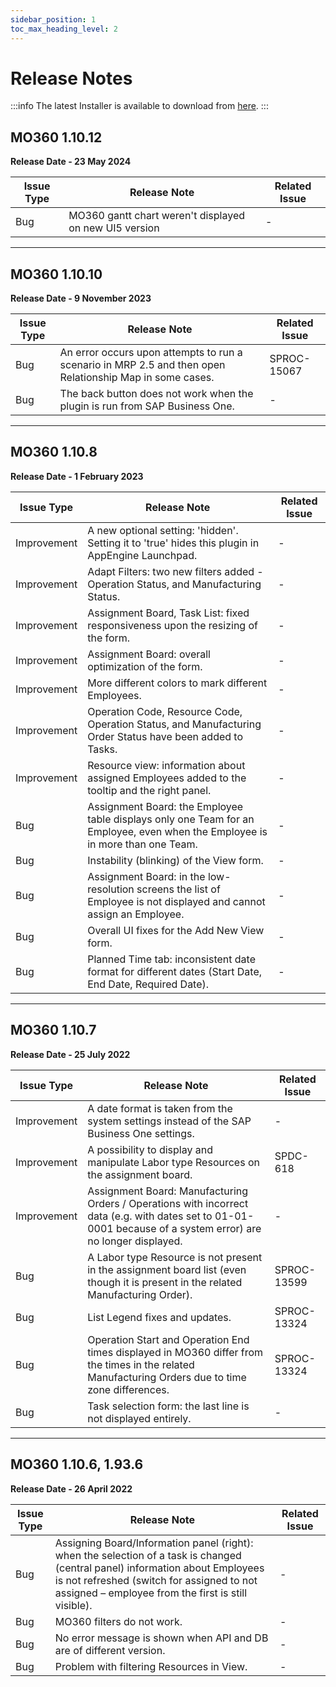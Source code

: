 ```yaml
---
sidebar_position: 1
toc_max_heading_level: 2
---
```


# Release Notes

:::info
The latest Installer is available to download from [here](/docs/appengine/releases/plugins/mo360/download).
:::

## MO360 1.10.12

**Release Date - 23 May 2024**

| Issue Type | Release Note | Related Issue |
| --- | --- | --- |
| Bug | MO360 gantt chart weren't displayed on new UI5 version | - |

---

## MO360 1.10.10

**Release Date - 9 November 2023**

| Issue Type | Release Note | Related Issue |
| --- | --- | --- |
| Bug | An error occurs upon attempts to run a scenario in MRP 2.5 and then open Relationship Map in some cases. | SPROC-15067 |
| Bug | The back button does not work when the plugin is run from SAP Business One. | - |

---

## MO360 1.10.8

**Release Date - 1 February 2023**

| Issue Type | Release Note | Related Issue |
| --- | --- | --- |
| Improvement | A new optional setting: 'hidden'. Setting it to 'true' hides this plugin in AppEngine Launchpad. | - |
| Improvement | Adapt Filters: two new filters added - Operation Status, and Manufacturing Status. | - |
| Improvement | Assignment Board, Task List: fixed responsiveness upon the resizing of the form. | - |
| Improvement | Assignment Board: overall optimization of the form. | - |
| Improvement | More different colors to mark different Employees. | - |
| Improvement | Operation Code, Resource Code, Operation Status, and Manufacturing Order Status have been added to Tasks. | - |
| Improvement | Resource view: information about assigned Employees added to the tooltip and the right panel. | - |
| Bug | Assignment Board: the Employee table displays only one Team for an Employee, even when the Employee is in more than one Team. | - |
| Bug | Instability (blinking) of the View form. | - |
| Bug | Assignment Board: in the low-resolution screens the list of Employee is not displayed and cannot assign an Employee. | - |
| Bug | Overall UI fixes for the Add New View form. | - |
| Bug | Planned Time tab: inconsistent date format for different dates (Start Date, End Date, Required Date). | - |

---

## MO360 1.10.7

**Release Date - 25 July 2022**

| Issue Type | Release Note | Related Issue |
| --- | --- | --- |
| Improvement | A date format is taken from the system settings instead of the SAP Business One settings. | - |
| Improvement | A possibility to display and manipulate Labor type Resources on the assignment board. | SPDC-618 |
| Improvement | Assignment Board: Manufacturing Orders / Operations with incorrect data (e.g. with dates set to 01-01-0001 because of a system error) are no longer displayed. | - |
| Bug | A Labor type Resource is not present in the assignment board list (even though it is present in the related Manufacturing Order). | SPROC-13599 |
| Bug | List Legend fixes and updates. | SPROC-13324 |
| Bug | Operation Start and Operation End times displayed in MO360 differ from the times in the related Manufacturing Orders due to time zone differences. | SPROC-13324 |
| Bug | Task selection form: the last line is not displayed entirely. | - |

---

## MO360 1.10.6, 1.93.6

**Release Date - 26 April 2022**

| Issue Type | Release Note | Related Issue |
| --- | --- | --- |
| Bug | Assigning Board/Information panel (right): when the selection of a task is changed (central panel) information about Employees is not refreshed (switch for assigned to not assigned – employee from the first is still visible). | - |
| Bug | MO360 filters do not work. | - |
| Bug | No error message is shown when API and DB are of different version. | - |
| Bug | Problem with filtering Resources in View. | - |
